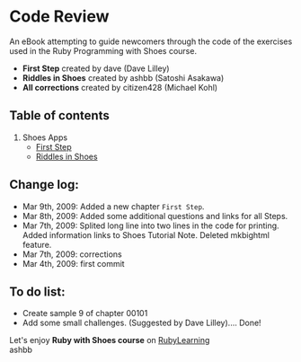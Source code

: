Code Review
===========
An eBook attempting to guide newcomers through the code of the exercises used in the Ruby Programming with Shoes course.

- **First Step** created by dave (Dave Lilley)
- **Riddles in Shoes** created by ashbb (Satoshi Asakawa)
- **All corrections** created by citizen428 (Michael Kohl)

Table of contents
-----------------
1. Shoes Apps
	- [First Step](http://github.com/ashbb/code_review/tree/master/md/00101_First_Step.md)
	- [Riddles in Shoes](http://github.com/ashbb/code_review/tree/master/md/00102_Riddles_in_Shoes.md)

Change log:
-----------
- Mar 9th, 2009: Added a new chapter `First Step`.
- Mar 8th, 2009: Added some additional questions and links for all Steps.
- Mar 7th, 2009: Splited long line into two lines in the code for printing. Added information links to Shoes Tutorial Note. Deleted mkbightml feature.
- Mar 7th, 2009: corrections
- Mar 4th, 2009: first commit

To do list:
-----------
- Create sample 9 of chapter 00101
- Add some small challenges. (Suggested by Dave Lilley).... Done!

Let's enjoy **Ruby with Shoes course** on [RubyLearning](http://www.rubylearning.org/)<br>
ashbb

